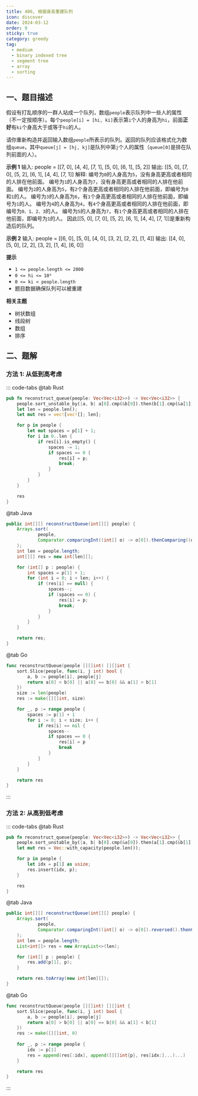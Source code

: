 ```yaml
---
title: 406, 根据身高重建队列
icon: discover
date: 2024-03-12
order: 9
sticky: true
category: greedy
tag: 
  - medium
  - binary indexed tree
  - segment tree
  - array
  - sorting
---
```


## 一、题目描述
假设有打乱顺序的一群人站成一个队列，数组`people`表示队列中一些人的属性（不一定按顺序）。每个`people[i] = [hi, ki]`表示第`i`个人的身高为`hi`，前面**正好**有`ki`个身高大于或等于`hi`的人。

请你重新构造并返回输入数组`people`所表示的队列。返回的队列应该格式化为数组`queue`，其中`queue[j] = [hj, kj]`是队列中第`j`个人的属性（`queue[0]`是排在队列前面的人）。

**示例 1**
输入: people = [[7, 0], [4, 4], [7, 1], [5, 0], [6, 1], [5, 2]]
输出: [[5, 0], [7, 0], [5, 2], [6, 1], [4, 4], [7, 1]]
解释:
编号为`0`的人身高为`5`，没有身高更高或者相同的人排在他前面。
编号为`1`的人身高为`7`，没有身高更高或者相同的人排在他前面。
编号为`2`的人身高为`5`，有`2`个身高更高或者相同的人排在他前面，即编号为`0`和`1`的人。
编号为`3`的人身高为`6`，有`1`个身高更高或者相同的人排在他前面，即编号为`1`的人。
编号为`4`的人身高为`4`，有`4`个身高更高或者相同的人排在他前面，即编号为`0、1、2、3`的人。
编号为`5`的人身高为`7`，有`1`个身高更高或者相同的人排在他前面，即编号为`1`的人。
因此[[5, 0], [7, 0], [5, 2], [6, 1], [4, 4], [7, 1]]是重新构造后的队列。

**示例 2**
输入: people = [[6, 0], [5, 0], [4, 0], [3, 2], [2, 2], [1, 4]]
输出: [[4, 0], [5, 0], [2, 2], [3, 2], [1, 4], [6, 0]]

**提示**
- `1 <= people.length <= 2000`
- `0 <= hi <= 10⁶`
- `0 <= ki < people.length`
- 题目数据确保队列可以被重建

**相关主题**
- 树状数组
- 线段树
- 数组
- 排序


## 二、题解
### 方法 1: 从低到高考虑
::: code-tabs
@tab Rust
```rust
pub fn reconstruct_queue(people: Vec<Vec<i32>>) -> Vec<Vec<i32>> {
    people.sort_unstable_by(|a, b| a[0].cmp(&b[0]).then(b[1].cmp(&a[1])));
    let len = people.len();
    let mut res = vec![vec![]; len];

    for p in people {
        let mut spaces = p[1] + 1;
        for i in 0..len {
            if res[i].is_empty() {
                spaces -= 1;
                if spaces == 0 {
                    res[i] = p;
                    break;
                }
            }
        }
    }

    res
}
```

@tab Java
```java
public int[][] reconstructQueue(int[][] people) {
    Arrays.sort(
            people,
            Comparator.comparingInt((int[] o) -> o[0]).thenComparing((o1, o2) -> o2[1] - o1[1])
    );
    int len = people.length;
    int[][] res = new int[len][];

    for (int[] p : people) {
        int spaces = p[1] + 1;
        for (int i = 0; i < len; i++) {
            if (res[i] == null) {
                spaces--;
                if (spaces == 0) {
                    res[i] = p;
                    break;
                }
            }
        }
    }

    return res;
}
```

@tab Go
```go
func reconstructQueue(people [][]int) [][]int {
    sort.Slice(people, func(i, j int) bool {
        a, b := people[i], people[j]
        return a[0] < b[0] || a[0] == b[0] && a[1] > b[1]
    })
    size := len(people)
    res := make([][]int, size)

    for _, p := range people {
        spaces := p[1] + 1
        for i := 0; i < size; i++ {
            if res[i] == nil {
                spaces--
                if spaces == 0 {
                    res[i] = p
                    break
                }
            }
        }
    }

    return res
}
```
:::

### 方法 2: 从高到低考虑
::: code-tabs
@tab Rust
```rust
pub fn reconstruct_queue(people: Vec<Vec<i32>>) -> Vec<Vec<i32>> {
    people.sort_unstable_by(|a, b| b[0].cmp(&a[0]).then(a[1].cmp(&b[1])));
    let mut res = Vec::with_capacity(people.len());

    for p in people {
        let idx = p[1] as usize;
        res.insert(idx, p);
    }

    res
}
```

@tab Java
```java
public int[][] reconstructQueue(int[][] people) {
    Arrays.sort(
            people,
            Comparator.comparingInt((int[] o) -> o[0]).reversed().thenComparingInt(o -> o[1])
    );
    int len = people.length;
    List<int[]> res = new ArrayList<>(len);

    for (int[] p : people) {
        res.add(p[1], p);
    }

    return res.toArray(new int[len][]);
}
```

@tab Go
```go
func reconstructQueue(people [][]int) [][]int {
    sort.Slice(people, func(i, j int) bool {
        a, b := people[i], people[j]
        return a[0] > b[0] || a[0] == b[0] && a[1] < b[1]
    })
    res := make([][]int, 0)
    
    for _, p := range people {
        idx := p[1]
        res = append(res[:idx], append([][]int{p}, res[idx:]...)...)
    }

    return res
}
```
:::